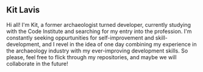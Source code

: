 ## Kit Lavis

Hi all! I'm Kit, a former archaeologist turned developer, currently studying with the Code Institute and searching for my entry into the profession. I'm constantly seeking oppurtunities for self-improvement and skill-development, and I revel in the idea of one day combining my experience in the archaeology industry with my ever-improving development skills. So please, feel free to flick through my repositories, and maybe we will collaborate in the future!

<!--
**KitLavis/KitLavis** is a ✨ _special_ ✨ repository because its `README.md` (this file) appears on your GitHub profile.

Here are some ideas to get you started:

- 🔭 I’m currently working on ...
- 🌱 I’m currently learning ...
- 👯 I’m looking to collaborate on ...
- 🤔 I’m looking for help with ...
- 💬 Ask me about ...
- 📫 How to reach me: ...
- 😄 Pronouns: ...
- ⚡ Fun fact: ...
-->
